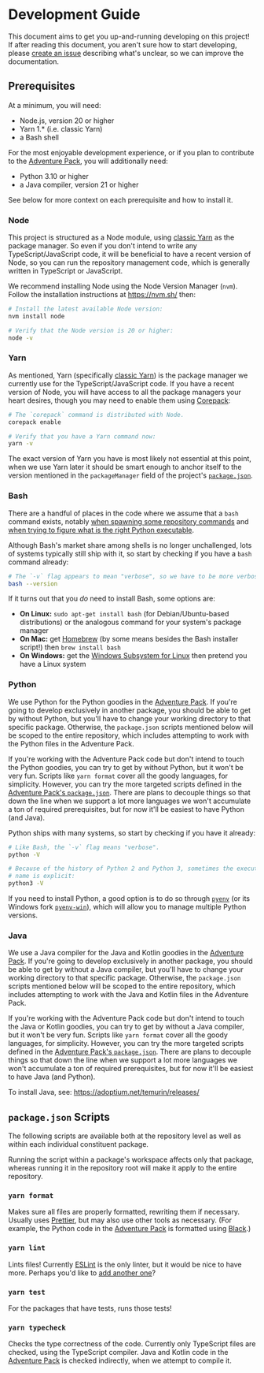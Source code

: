 # Development Guide

This document aims to get you up-and-running developing on this project! If after reading this document, you aren't sure how to start developing, please [create an issue](../../issues/new) describing what's unclear, so we can improve the documentation.

## Prerequisites

At a minimum, you will need:

- Node.js, version 20 or higher
- Yarn 1.\* (i.e. classic Yarn)
- a Bash shell

For the most enjoyable development experience, or if you plan to contribute to the [Adventure Pack](workspaces/adventure-pack/), you will additionally need:

- Python 3.10 or higher
- a Java compiler, version 21 or higher

See below for more context on each prerequisite and how to install it.

### Node

This project is structured as a Node module, using [classic Yarn](https://classic.yarnpkg.com/) as the package manager. So even if you don't intend to write any TypeScript/JavaScript code, it will be beneficial to have a recent version of Node, so you can run the repository management code, which is generally written in TypeScript or JavaScript.

We recommend installing Node using the Node Version Manager (`nvm`). Follow the installation instructions at https://nvm.sh/ then:

```sh
# Install the latest available Node version:
nvm install node

# Verify that the Node version is 20 or higher:
node -v
```

### Yarn

As mentioned, Yarn (specifically [classic Yarn](https://classic.yarnpkg.com/)) is the package manager we currently use for the TypeScript/JavaScript code. If you have a recent version of Node, you will have access to all the package managers your heart desires, though you may need to enable them using [Corepack](https://nodejs.org/api/corepack.html):

```sh
# The `corepack` command is distributed with Node.
corepack enable

# Verify that you have a Yarn command now:
yarn -v
```

The exact version of Yarn you have is most likely not essential at this point, when we use Yarn later it should be smart enough to anchor itself to the version mentioned in the `packageManager` field of the project's [`package.json`](package.json).

### Bash

There are a handful of places in the code where we assume that a `bash` command exists, notably [when spawning some repository commands](workspaces/repository-scripts/src/runCommands.ts) and [when trying to figure what is the right Python executable](workspaces/adventure-pack/goodies/python3/run_python.sh).

Although Bash's market share among shells is no longer unchallenged, lots of systems typically still ship with it, so start by checking if you have a `bash` command already:

```sh
# The `-v` flag appears to mean "verbose", so we have to be more verbose:
bash --version
```

If it turns out that you _do_ need to install Bash, some options are:

- **On Linux:** `sudo apt-get install bash` (for Debian/Ubuntu-based distributions) or the analogous command for your system's package manager
- **On Mac:** get [Homebrew](https://brew.sh/) (by some means besides the Bash installer script!) then `brew install bash`
- **On Windows:** get the [Windows Subsystem for Linux](https://learn.microsoft.com/en-us/windows/wsl/install) then pretend you have a Linux system

### Python

We use Python for the Python goodies in the [Adventure Pack](workspaces/adventure-pack/). If you're going to develop exclusively in another package, you should be able to get by without Python, but you'll have to change your working directory to that specific package. Otherwise, the `package.json` scripts mentioned below will be scoped to the entire repository, which includes attempting to work with the Python files in the Adventure Pack.

If you're working with the Adventure Pack code but don't intend to touch the Python goodies, you can try to get by without Python, but it won't be very fun. Scripts like `yarn format` cover all the goody languages, for simplicity. However, you can try the more targeted scripts defined in the [Adventure Pack's `package.json`](workspaces/adventure-pack/package.json). There are plans to decouple things so that down the line when we support a lot more languages we won't accumulate a ton of required prerequisites, but for now it'll be easiest to have Python (and Java).

Python ships with many systems, so start by checking if you have it already:

```sh
# Like Bash, the `-v` flag means "verbose".
python -V

# Because of the history of Python 2 and Python 3, sometimes the executable
# name is explicit:
python3 -V
```

<!-- TODO: add more detail -->

If you need to install Python, a good option is to do so through [`pyenv`](https://github.com/pyenv/pyenv) (or its Windows fork [`pyenv-win`](https://github.com/pyenv-win/pyenv-win)), which will allow you to manage multiple Python versions.

<!-- TODO: add more detail -->

### Java

We use a Java compiler for the Java and Kotlin goodies in the [Adventure Pack](workspaces/adventure-pack/). If you're going to develop exclusively in another package, you should be able to get by without a Java compiler, but you'll have to change your working directory to that specific package. Otherwise, the `package.json` scripts mentioned below will be scoped to the entire repository, which includes attempting to work with the Java and Kotlin files in the Adventure Pack.

If you're working with the Adventure Pack code but don't intend to touch the Java or Kotlin goodies, you can try to get by without a Java compiler, but it won't be very fun. Scripts like `yarn format` cover all the goody languages, for simplicity. However, you can try the more targeted scripts defined in the [Adventure Pack's `package.json`](workspaces/adventure-pack/package.json). There are plans to decouple things so that down the line when we support a lot more languages we won't accumulate a ton of required prerequisites, but for now it'll be easiest to have Java (and Python).

<!-- TODO: add more detail -->

To install Java, see: https://adoptium.net/temurin/releases/

<!-- TODO: add more detail -->

## `package.json` Scripts

The following scripts are available both at the repository level as well as within each individual constituent package.

Running the script within a package's workspace affects only that package, whereas running it in the repository root will make it apply to the entire repository.

### `yarn format`

Makes sure all files are properly formatted, rewriting them if necessary. Usually uses [Prettier](https://prettier.io/), but may also use other tools as necessary. (For example, the Python code in the [Adventure Pack](workspaces/adventure-pack/) is formatted using [Black](https://black.readthedocs.io/).)

### `yarn lint`

Lints files! Currently [ESLint](https://eslint.org/) is the only linter, but it would be nice to have more. Perhaps you'd like to [add another one](CONTRIBUTING.md)?

### `yarn test`

For the packages that have tests, runs those tests!

### `yarn typecheck`

Checks the type correctness of the code. Currently only TypeScript files are checked, using the TypeScript compiler. Java and Kotlin code in the [Adventure Pack](workspaces/adventure-pack/) is checked indirectly, when we attempt to compile it.
